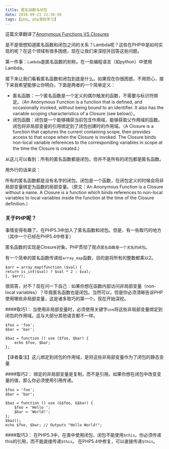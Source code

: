 ```yaml
---
title: 匿名函数与闭包
date: 2016-09-21 22:36:50
tags: [php, php源码学习]
---
```


这篇文章翻译了[Anonymous Functions VS Closures](http://dhorrigan.com/post/29209695084/anonymous-functions-vs-closures)

是不是很想知道匿名函数和闭包之间的关系？Lambda呢？这些在PHP中是如何实现的呢？在这个领域有很多困惑，现在让我们来深挖并回答这些问题。

第一件事：`Lambda`是匿名函数的别称。在一些编程语言（如python）中使用Lambda。

接下来让我们看看匿名函数和闭包到底是什么。如果现在你很困惑，不用担心，接下来我希望能够让你明白，下面是两者的一个简单定义：

+ 匿名函数：一个匿名函数是一个定义的偶尔触发的函数，不需要与标识符绑定。（An Anonymous Function is a function that is defined, and occasionally invoked, without being bound to an identifier. It also has the variable scoping characteristics of a Closure (see below)）。
+ 闭包函数：闭包是一个能够捕获当前包含作用域，能够获取父作用域的函数。闭包将非局部变量的引用绑定到了闭包创建时的作用域。（A Closure is a function that captures the current containing scope, then provides access to that scope when the Closure is invoked. The Closure binds non-local variable references to the corresponding variables in scope at the time the Closure is created.）

从这儿可以看到：所有的匿名函数都是闭包，但并不是所有的闭包都是匿名函数。

用外行的话来说：

所有的匿名函数都是没有名字的闭包。闭包是一个函数，在闭包定义的时候会将非局部变量绑定为函数的局部变量。（原文：An Anonymous Function is a Closure without a name. A Closure is a function which binds references to non-local variables to local variables inside the function at the time of the Closure definition.）

### 关于PHP呢？
事情变得有趣了。在PHP5.3中加入了匿名函数和闭包。但是，有一些取巧的地方（其中一个已经在PHP5.4中修复）

匿名函数的实现是Closure对象。PHP贯彻了观点`匿名函数是一个无名的闭包`。

有一个简单的匿名函数传递给`array_map`函数，目的是将所有的整数都乘以2。

	$arr = array_map(function ($val) {
    return is_int($val) ? $val * 2 : $val;
	}, $arr);
	
很简答，对不？现在问一下自己：如果你想在函数内部访问非局部变量（non-local variables）？毕竟匿名函数也是闭包。当然可以，但是你必须清晰告诉PHP使用哪些非局部变量，这是诸多取巧的第一个。现在开始深挖。

####取巧1：
当使用非局部变量时，必须使用关键字`use`将这些非局部变量绑定到闭包的作用域。这与大部分其他语言都不一样。

	$foo = 'foo';
	$bar = 'bar';
	
	$baz = function () use ($foo, $bar) {
	    echo $foo, $bar;
	};
【译者备注】这儿绑定到闭包的作用域，是将这些非局部变量作为了闭包的静态变量

####取巧2：
绑定的非局部变量是复制，而不是引用。如果你想在闭包中改变变量的值，那么你必须使用引用传递。

	$foo = 'foo';
	$bar = 'bar';
	
	$baz = function () use (&$foo, &$bar) {
	    $foo = 'Hello ';
	    $bar = 'World!';
	};
	$baz();
	echo $foo, $bar; // Outputs "Hello World!";

####取巧3：
在PHP5.3中，在类中使用闭包，闭包不能使用`$this`。你必须传递this的引用，而不能直接传递`$this`。
在PHP5.4中修复，可以直接传递`$this`。




